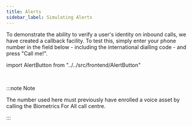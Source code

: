 ```yaml
---
title: Alerts
sidebar_label: Simulating Alerts
---
```


To demonstrate the ability to verify a user's identity on inbound calls, we have
created a callback facility. To test this, simply enter your phone number in the
field below - including the international dialling code - and press "Call me!".

import AlertButton from "../../src/frontend/AlertButton"

<AlertButton /> <br/>

:::note Note

The number used here must previously have enrolled a voice asset by calling the
Biometrics For All call centre.

:::
